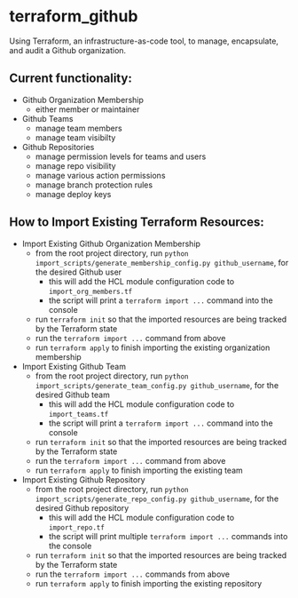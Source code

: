 # terraform_github
Using Terraform, an infrastructure-as-code tool, to manage, encapsulate, and audit a Github organization.

## Current functionality:
  - Github Organization Membership
    - either member or maintainer
  - Github Teams
    - manage team members
    - manage team visibilty
  - Github Repositories
    - manage permission levels for teams and users
    - manage repo visibility
    - manage various action permissions
    - manage branch protection rules
    - manage deploy keys

## How to Import Existing Terraform Resources:
  - Import Existing Github Organization Membership
    - from the root project directory, run `python import_scripts/generate_membership_config.py github_username`, for the desired Github user
      - this will add the HCL module configuration code to `import_org_members.tf`
      - the script will print a `terraform import ...` command into the console 
    - run `terraform init` so that the imported resources are being tracked by the Terraform state
    - run the `terraform import ...` command from above
    - run `terraform apply` to finish importing the existing organization membership
  - Import Existing Github Team
    - from the root project directory, run `python import_scripts/generate_team_config.py github_username`, for the desired Github team
      - this will add the HCL module configuration code to `import_teams.tf`
      - the script will print a `terraform import ...` command into the console
    - run `terraform init` so that the imported resources are being tracked by the Terraform state
    - run the `terraform import ...` command from above
    - run `terraform apply` to finish importing the existing team
  - Import Existing Github Repository
    - from the root project directory, run `python import_scripts/generate_repo_config.py github_username`, for the desired Github repository
      - this will add the HCL module configuration code to `import_repo.tf`
      - the script will print multiple `terraform import ...` commands into the console
    - run `terraform init` so that the imported resources are being tracked by the Terraform state
    - run the `terraform import ...` commands from above
    - run `terraform apply` to finish importing the existing repository
